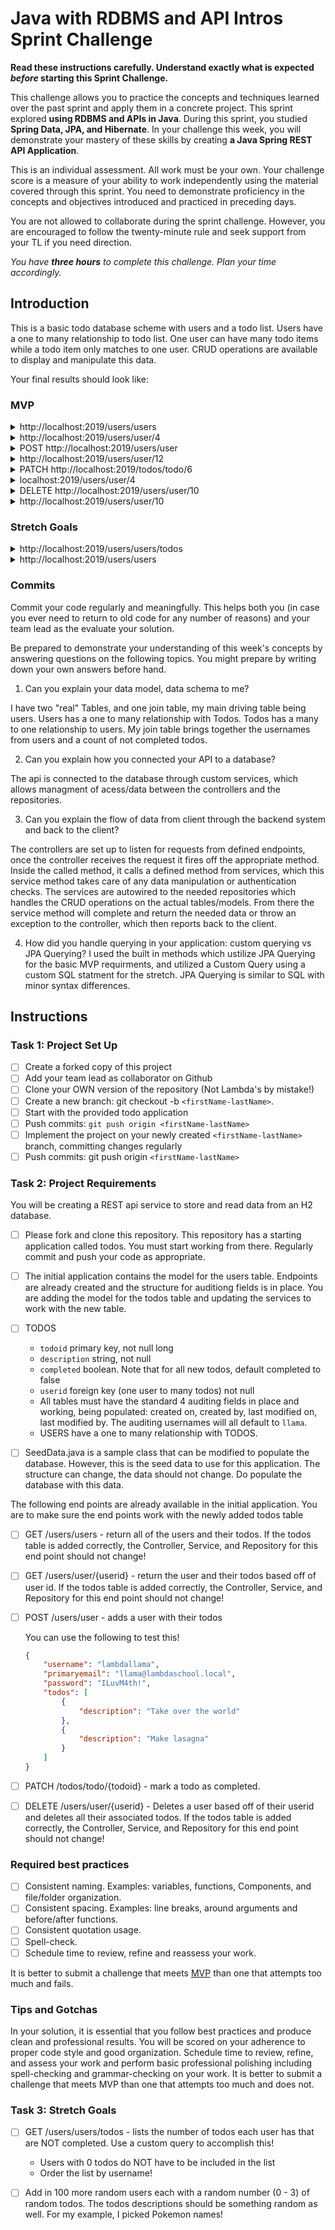 # Java with RDBMS and API Intros Sprint Challenge

**Read these instructions carefully. Understand exactly what is expected _before_ starting this Sprint Challenge.**

This challenge allows you to practice the concepts and techniques learned over the past sprint and apply them in a concrete project. This sprint explored **using RDBMS and APIs in Java**. During this sprint, you studied **Spring Data, JPA, and Hibernate**. In your challenge this week, you will demonstrate your mastery of these skills by creating **a Java Spring REST API Application**.

This is an individual assessment. All work must be your own. Your challenge score is a measure of your ability to work independently using the material covered through this sprint. You need to demonstrate proficiency in the concepts and objectives introduced and practiced in preceding days.

You are not allowed to collaborate during the sprint challenge. However, you are encouraged to follow the twenty-minute rule and seek support from your TL if you need direction.

_You have **three hours** to complete this challenge. Plan your time accordingly._

## Introduction

This is a basic todo database scheme with users and a todo list. Users have a one to many relationship to todo list. One user can have many todo items while a todo item only matches to one user. CRUD operations are available to display and manipulate this data.

Your final results should look like:

### MVP

<details>
<summary>http://localhost:2019/users/users</summary>

```JSON
[
    {
        "userid": 1,
        "username": "admin",
        "primaryemail": "admin@lambdaschool.local",
        "todos": [
            {
                "todoid": 2,
                "description": "Give Joe access rights",
                "completed": false
            },
            {
                "todoid": 3,
                "description": "Change the color of the home page",
                "completed": false
            }
        ]
    },
    {
        "userid": 4,
        "username": "cinnamon",
        "primaryemail": "cinnamon@lambdaschool.local",
        "todos": [
            {
                "todoid": 5,
                "description": "Take a nap",
                "completed": false
            },
            {
                "todoid": 6,
                "description": "Rearrange my hutch",
                "completed": false
            },
            {
                "todoid": 7,
                "description": "Groom my fur",
                "completed": false
            }
        ]
    },
    {
        "userid": 8,
        "username": "barnbarn",
        "primaryemail": "barnbarn@lambdaschool.local",
        "todos": [
            {
                "todoid": 9,
                "description": "Rearrange my hutch",
                "completed": false
            }
        ]
    },
    {
        "userid": 10,
        "username": "puttat",
        "primaryemail": "puttat@school.lambda",
        "todos": []
    },
    {
        "userid": 11,
        "username": "misskitty",
        "primaryemail": "misskitty@school.lambda",
        "todos": []
    }
]
```

</details>

<details>
<summary>http://localhost:2019/users/user/4</summary>

```JSON
{
    "userid": 4,
    "username": "cinnamon",
    "primaryemail": "cinnamon@lambdaschool.local",
    "todos": [
        {
            "todoid": 5,
            "description": "Take a nap",
            "completed": false
        },
        {
            "todoid": 6,
            "description": "Rearrange my hutch",
            "completed": false
        },
        {
            "todoid": 7,
            "description": "Groom my fur",
            "completed": false
        }
    ]
}
```

</details>

<details>
<summary>POST http://localhost:2019/users/user</summary>

DATA

```JSON
  {
      "username": "lambdallama",
      "primaryemail": "llama@lambdaschool.local",
      "password": "ILuvM4th!",
      "todos": [
          {
              "description": "Take over the world"
          },
          {
              "description": "Make lasagna"
          }
      ]
  }
```

OUTPUT

```TEXT
Status OK
http://localhost:2019/users/user/12
```

</details>

<details>
<summary>http://localhost:2019/users/user/12</summary>

```JSON
{
    "userid": 12,
    "username": "lambdallama",
    "primaryemail": "llama@lambdaschool.local",
    "todos": [
        {
            "todoid": 13,
            "description": "Take over the world",
            "completed": false
        },
        {
            "todoid": 14,
            "description": "Make lasagna",
            "completed": false
        }
    ]
}
```

</details>

<details>
<summary>PATCH http://localhost:2019/todos/todo/6</summary>

OUTPUT

```TEXT
STATUS OK
```

</details>

<details>
<summary>localhost:2019/users/user/4</summary>

```JSON
{
    "userid": 4,
    "username": "cinnamon",
    "primaryemail": "cinnamon@lambdaschool.local",
    "todos": [
        {
            "todoid": 5,
            "description": "Take a nap",
            "completed": false
        },
        {
            "todoid": 6,
            "description": "Rearrange my hutch",
            "completed": true
        },
        {
            "todoid": 7,
            "description": "Groom my fur",
            "completed": false
        }
    ]
}
```

</details>

<details>
<summary>DELETE http://localhost:2019/users/user/10</summary>

OUTPUT

```TEXT
STATUS OK
```

</details>

<details>
<summary>http://localhost:2019/users/user/10</summary>

```JSON
{
    "timestamp": "2020-07-14 14:55:38",
    "status": 500,
    "error": "Internal Server Error",
    "message": "User id 10 not found!",
    "trace": "javax.persistence.EntityNotFoundException: User id 10 not found!\n\tat com.lambdaschool.todos.services.UserServiceImpl.lambda$findUserById$0(UserServiceImpl.java:37)\n\tat java.base/java.util.Optional.orElseThrow(Optional.java:401)\n\tat com.lambdaschool.todos.services.UserServiceImpl.findUserById(UserServiceImpl.java:37)\n\tat com.lambdaschool.todos.services.UserServiceImpl$$FastClassBySpringCGLIB$$3b13ff41.invoke(<generated>)\n\tat org.springframework.cglib.proxy.MethodProxy.invoke(MethodProxy.java:218)\n\tat org.springframework.aop.framework.CglibAopProxy$CglibMethodInvocation.invokeJoinpoint(CglibAopProxy.java:769)\n\tat org.springframework.aop.framework.ReflectiveMethodInvocation.proceed(ReflectiveMethodInvocation.java:163)\n\tat org.springframework.aop.framework.CglibAopProxy$CglibMethodInvocation.proceed(CglibAopProxy.java:747)\n\tat org.springframework.transaction.interceptor.TransactionAspectSupport.invokeWithinTransaction(TransactionAspectSupport.java:366)\n\tat org.springframework.transaction.interceptor.TransactionInterceptor.invoke(TransactionInterceptor.java:99)\n\tat org.springframework.aop.framework.ReflectiveMethodInvocation.proceed(ReflectiveMethodInvocation.java:186)\n\tat org.springframework.aop.framework.CglibAopProxy$CglibMethodInvocation.proceed(CglibAopProxy.java:747)\n\tat org.springframework.aop.framework.CglibAopProxy$DynamicAdvisedInterceptor.intercept(CglibAopProxy.java:689)\n\tat com.lambdaschool.todos.services.UserServiceImpl$$EnhancerBySpringCGLIB$$d1e3f76f.findUserById(<generated>)\n\tat com.lambdaschool.todos.controllers.UserController.getUserById(UserController.java:61)\n\tat java.base/jdk.internal.reflect.NativeMethodAccessorImpl.invoke0(Native Method)\n\tat java.base/jdk.internal.reflect.NativeMethodAccessorImpl.invoke(NativeMethodAccessorImpl.java:62)\n\tat java.base/jdk.internal.reflect.DelegatingMethodAccessorImpl.invoke(DelegatingMethodAccessorImpl.java:43)\n\tat java.base/java.lang.reflect.Method.invoke(Method.java:564)\n\tat org.springframework.web.method.support.InvocableHandlerMethod.doInvoke(InvocableHandlerMethod.java:190)\n\tat org.springframework.web.method.support.InvocableHandlerMethod.invokeForRequest(InvocableHandlerMethod.java:138)\n\tat org.springframework.web.servlet.mvc.method.annotation.ServletInvocableHandlerMethod.invokeAndHandle(ServletInvocableHandlerMethod.java:106)\n\tat org.springframework.web.servlet.mvc.method.annotation.RequestMappingHandlerAdapter.invokeHandlerMethod(RequestMappingHandlerAdapter.java:879)\n\tat org.springframework.web.servlet.mvc.method.annotation.RequestMappingHandlerAdapter.handleInternal(RequestMappingHandlerAdapter.java:793)\n\tat org.springframework.web.servlet.mvc.method.AbstractHandlerMethodAdapter.handle(AbstractHandlerMethodAdapter.java:87)\n\tat org.springframework.web.servlet.DispatcherServlet.doDispatch(DispatcherServlet.java:1040)\n\tat org.springframework.web.servlet.DispatcherServlet.doService(DispatcherServlet.java:943)\n\tat org.springframework.web.servlet.FrameworkServlet.processRequest(FrameworkServlet.java:1006)\n\tat org.springframework.web.servlet.FrameworkServlet.doGet(FrameworkServlet.java:898)\n\tat javax.servlet.http.HttpServlet.service(HttpServlet.java:634)\n\tat org.springframework.web.servlet.FrameworkServlet.service(FrameworkServlet.java:883)\n\tat javax.servlet.http.HttpServlet.service(HttpServlet.java:741)\n\tat org.apache.catalina.core.ApplicationFilterChain.internalDoFilter(ApplicationFilterChain.java:231)\n\tat org.apache.catalina.core.ApplicationFilterChain.doFilter(ApplicationFilterChain.java:166)\n\tat org.apache.tomcat.websocket.server.WsFilter.doFilter(WsFilter.java:53)\n\tat org.apache.catalina.core.ApplicationFilterChain.internalDoFilter(ApplicationFilterChain.java:193)\n\tat org.apache.catalina.core.ApplicationFilterChain.doFilter(ApplicationFilterChain.java:166)\n\tat org.springframework.web.filter.RequestContextFilter.doFilterInternal(RequestContextFilter.java:100)\n\tat org.springframework.web.filter.OncePerRequestFilter.doFilter(OncePerRequestFilter.java:119)\n\tat org.apache.catalina.core.ApplicationFilterChain.internalDoFilter(ApplicationFilterChain.java:193)\n\tat org.apache.catalina.core.ApplicationFilterChain.doFilter(ApplicationFilterChain.java:166)\n\tat org.springframework.web.filter.FormContentFilter.doFilterInternal(FormContentFilter.java:93)\n\tat org.springframework.web.filter.OncePerRequestFilter.doFilter(OncePerRequestFilter.java:119)\n\tat org.apache.catalina.core.ApplicationFilterChain.internalDoFilter(ApplicationFilterChain.java:193)\n\tat org.apache.catalina.core.ApplicationFilterChain.doFilter(ApplicationFilterChain.java:166)\n\tat org.springframework.web.filter.CharacterEncodingFilter.doFilterInternal(CharacterEncodingFilter.java:201)\n\tat org.springframework.web.filter.OncePerRequestFilter.doFilter(OncePerRequestFilter.java:119)\n\tat org.apache.catalina.core.ApplicationFilterChain.internalDoFilter(ApplicationFilterChain.java:193)\n\tat org.apache.catalina.core.ApplicationFilterChain.doFilter(ApplicationFilterChain.java:166)\n\tat org.apache.catalina.core.StandardWrapperValve.invoke(StandardWrapperValve.java:202)\n\tat org.apache.catalina.core.StandardContextValve.invoke(StandardContextValve.java:96)\n\tat org.apache.catalina.authenticator.AuthenticatorBase.invoke(AuthenticatorBase.java:541)\n\tat org.apache.catalina.core.StandardHostValve.invoke(StandardHostValve.java:139)\n\tat org.apache.catalina.valves.ErrorReportValve.invoke(ErrorReportValve.java:92)\n\tat org.apache.catalina.core.StandardEngineValve.invoke(StandardEngineValve.java:74)\n\tat org.apache.catalina.connector.CoyoteAdapter.service(CoyoteAdapter.java:343)\n\tat org.apache.coyote.http11.Http11Processor.service(Http11Processor.java:367)\n\tat org.apache.coyote.AbstractProcessorLight.process(AbstractProcessorLight.java:65)\n\tat org.apache.coyote.AbstractProtocol$ConnectionHandler.process(AbstractProtocol.java:868)\n\tat org.apache.tomcat.util.net.NioEndpoint$SocketProcessor.doRun(NioEndpoint.java:1639)\n\tat org.apache.tomcat.util.net.SocketProcessorBase.run(SocketProcessorBase.java:49)\n\tat java.base/java.util.concurrent.ThreadPoolExecutor.runWorker(ThreadPoolExecutor.java:1130)\n\tat java.base/java.util.concurrent.ThreadPoolExecutor$Worker.run(ThreadPoolExecutor.java:630)\n\tat org.apache.tomcat.util.threads.TaskThread$WrappingRunnable.run(TaskThread.java:61)\n\tat java.base/java.lang.Thread.run(Thread.java:832)\n",
    "path": "/users/user/10"
}
```

</details>

### Stretch Goals

<details>
<summary>http://localhost:2019/users/users/todos</summary>

```JSON
[
    {
        "usernamerpt": "admin",
        "counttodos": 2
    },
    {
        "usernamerpt": "barnbarn",
        "counttodos": 1
    },
    {
        "usernamerpt": "cinnamon",
        "counttodos": 3
    }
]
```

</details>

<details>
<summary>http://localhost:2019/users/users</summary>

```JSON
[
    {
        "userid": 1,
        "username": "admin",
        "primaryemail": "admin@lambdaschool.local",
        "todos": [
            {
                "todoid": 2,
                "description": "Give Joe access rights",
                "completed": false
            },
            {
                "todoid": 3,
                "description": "Change the color of the home page",
                "completed": false
            }
        ]
    },
    {
        "userid": 4,
        "username": "cinnamon",
        "primaryemail": "cinnamon@lambdaschool.local",
        "todos": [
            {
                "todoid": 5,
                "description": "Take a nap",
                "completed": false
            },
            {
                "todoid": 6,
                "description": "Rearrange my hutch",
                "completed": false
            },
            {
                "todoid": 7,
                "description": "Groom my fur",
                "completed": false
            }
        ]
    },
    {
        "userid": 8,
        "username": "barnbarn",
        "primaryemail": "barnbarn@lambdaschool.local",
        "todos": [
            {
                "todoid": 9,
                "description": "Rearrange my hutch",
                "completed": false
            }
        ]
    },
    {
        "userid": 10,
        "username": "puttat",
        "primaryemail": "puttat@school.lambda",
        "todos": []
    },
    {
        "userid": 11,
        "username": "misskitty",
        "primaryemail": "misskitty@school.lambda",
        "todos": []
    },
    {
        "userid": 12,
        "username": "kyle.wunsch",
        "primaryemail": "morton.predovic@gmail.com",
        "todos": [
            {
                "todoid": 13,
                "description": "Catch Onix",
                "completed": false
            },
            {
                "todoid": 14,
                "description": "Catch Seel",
                "completed": false
            },
            {
                "todoid": 15,
                "description": "Catch Seadra",
                "completed": false
            }
        ]
    },
    {
        "userid": 16,
        "username": "wilmer.bahringer",
        "primaryemail": "kyle.stoltenberg@yahoo.com",
        "todos": [
            {
                "todoid": 17,
                "description": "Catch Rapidash",
                "completed": false
            },
            {
                "todoid": 18,
                "description": "Catch Butterfree",
                "completed": false
            },
            {
                "todoid": 19,
                "description": "Catch Muk",
                "completed": false
            }
        ]
    },
    {
        "userid": 20,
        "username": "tamala.jacobs",
        "primaryemail": "darin.sipes@yahoo.com",
        "todos": [
            {
                "todoid": 21,
                "description": "Catch Oddish",
                "completed": false
            },
            {
                "todoid": 22,
                "description": "Catch Dragonair",
                "completed": false
            },
            {
                "todoid": 23,
                "description": "Catch Weedle",
                "completed": false
            }
        ]
    },
    {
        "userid": 24,
        "username": "aaron.braun",
        "primaryemail": "helen.homenick@gmail.com",
        "todos": [
            {
                "todoid": 25,
                "description": "Catch Fearow",
                "completed": false
            }
        ]
    },
    {
        "userid": 26,
        "username": "griselda.collins",
        "primaryemail": "ramiro.bayer@hotmail.com",
        "todos": [
            {
                "todoid": 27,
                "description": "Catch Arbok",
                "completed": false
            },
            {
                "todoid": 28,
                "description": "Catch Beedrill",
                "completed": false
            },
            {
                "todoid": 29,
                "description": "Catch Pikachu",
                "completed": false
            }
        ]
    },
    {
        "userid": 30,
        "username": "javier.schulist",
        "primaryemail": "edgar.mckenzie@yahoo.com",
        "todos": [
            {
                "todoid": 31,
                "description": "Catch Porygon",
                "completed": false
            },
            {
                "todoid": 32,
                "description": "Catch Beedrill",
                "completed": false
            }
        ]
    },
    {
        "userid": 33,
        "username": "barbera.raynor",
        "primaryemail": "douglass.bartoletti@yahoo.com",
        "todos": [
            {
                "todoid": 34,
                "description": "Catch Bellsprout",
                "completed": false
            },
            {
                "todoid": 35,
                "description": "Catch Meowth",
                "completed": false
            }
        ]
    },
    {
        "userid": 36,
        "username": "rosanne.steuber",
        "primaryemail": "delinda.bergstrom@hotmail.com",
        "todos": [
            {
                "todoid": 37,
                "description": "Catch Sandslash",
                "completed": false
            }
        ]
    },
    {
        "userid": 38,
        "username": "sam.mckenzie",
        "primaryemail": "dominique.ebert@hotmail.com",
        "todos": [
            {
                "todoid": 39,
                "description": "Catch Pidgeot",
                "completed": false
            },
            {
                "todoid": 40,
                "description": "Catch Aerodactyl",
                "completed": false
            },
            {
                "todoid": 41,
                "description": "Catch Wigglytuff",
                "completed": false
            }
        ]
    },
    {
        "userid": 42,
        "username": "branda.howe",
        "primaryemail": "carolynn.murray@hotmail.com",
        "todos": [
            {
                "todoid": 43,
                "description": "Catch Kakuna",
                "completed": false
            },
            {
                "todoid": 44,
                "description": "Catch Ekans",
                "completed": false
            }
        ]
    },
    {
        "userid": 45,
        "username": "gertrud.crona",
        "primaryemail": "linwood.marquardt@yahoo.com",
        "todos": [
            {
                "todoid": 46,
                "description": "Catch Gloom",
                "completed": false
            },
            {
                "todoid": 47,
                "description": "Catch Moltres",
                "completed": false
            },
            {
                "todoid": 48,
                "description": "Catch Spearow",
                "completed": false
            }
        ]
    },
    {
        "userid": 49,
        "username": "leo.osinski",
        "primaryemail": "neely.swift@yahoo.com",
        "todos": [
            {
                "todoid": 50,
                "description": "Catch Zapdos",
                "completed": false
            },
            {
                "todoid": 51,
                "description": "Catch Charmeleon",
                "completed": false
            }
        ]
    },
    {
        "userid": 52,
        "username": "shemika.brakus",
        "primaryemail": "doug.upton@hotmail.com",
        "todos": [
            {
                "todoid": 53,
                "description": "Catch Magneton",
                "completed": false
            },
            {
                "todoid": 54,
                "description": "Catch Slowpoke",
                "completed": false
            }
        ]
    },
    {
        "userid": 55,
        "username": "sam.bins",
        "primaryemail": "hang.mante@yahoo.com",
        "todos": [
            {
                "todoid": 56,
                "description": "Catch Nidoqueen",
                "completed": false
            },
            {
                "todoid": 57,
                "description": "Catch Sandshrew",
                "completed": false
            }
        ]
    },
    {
        "userid": 58,
        "username": "kathryn.mraz",
        "primaryemail": "larue.haley@hotmail.com",
        "todos": [
            {
                "todoid": 59,
                "description": "Catch Charmander",
                "completed": false
            },
            {
                "todoid": 60,
                "description": "Catch Dodrio",
                "completed": false
            }
        ]
    },
    {
        "userid": 61,
        "username": "elias.toy",
        "primaryemail": "earnestine.schiller@yahoo.com",
        "todos": [
            {
                "todoid": 62,
                "description": "Catch Krabby",
                "completed": false
            },
            {
                "todoid": 63,
                "description": "Catch Goldeen",
                "completed": false
            }
        ]
    },
    {
        "userid": 64,
        "username": "arlie.cassin",
        "primaryemail": "yun.aufderhar@hotmail.com",
        "todos": []
    },
    {
        "userid": 65,
        "username": "ashly.schimmel",
        "primaryemail": "asa.strosin@hotmail.com",
        "todos": [
            {
                "todoid": 66,
                "description": "Catch Rattata",
                "completed": false
            }
        ]
    },
    {
        "userid": 67,
        "username": "jeannette.lubowitz",
        "primaryemail": "jarrod.koepp@yahoo.com",
        "todos": [
            {
                "todoid": 68,
                "description": "Catch Arbok",
                "completed": false
            },
            {
                "todoid": 69,
                "description": "Catch Clefairy",
                "completed": false
            }
        ]
    },
    {
        "userid": 70,
        "username": "wan.haag",
        "primaryemail": "shalonda.graham@gmail.com",
        "todos": [
            {
                "todoid": 71,
                "description": "Catch Cloyster",
                "completed": false
            },
            {
                "todoid": 72,
                "description": "Catch Kakuna",
                "completed": false
            },
            {
                "todoid": 73,
                "description": "Catch Venusaur",
                "completed": false
            }
        ]
    },
    {
        "userid": 74,
        "username": "bernardina.beahan",
        "primaryemail": "beula.hegmann@yahoo.com",
        "todos": [
            {
                "todoid": 75,
                "description": "Catch Diglett",
                "completed": false
            }
        ]
    },
    {
        "userid": 76,
        "username": "roman.maggio",
        "primaryemail": "isabelle.ryan@gmail.com",
        "todos": [
            {
                "todoid": 77,
                "description": "Catch Hypno",
                "completed": false
            }
        ]
    },
    {
        "userid": 78,
        "username": "don.parker",
        "primaryemail": "marlene.koepp@gmail.com",
        "todos": [
            {
                "todoid": 79,
                "description": "Catch Farfetch'd",
                "completed": false
            },
            {
                "todoid": 80,
                "description": "Catch Vaporeon",
                "completed": false
            },
            {
                "todoid": 81,
                "description": "Catch Lapras",
                "completed": false
            }
        ]
    },
    {
        "userid": 82,
        "username": "jesse.wunsch",
        "primaryemail": "wayne.murazik@gmail.com",
        "todos": [
            {
                "todoid": 83,
                "description": "Catch Dratini",
                "completed": false
            },
            {
                "todoid": 84,
                "description": "Catch Machop",
                "completed": false
            },
            {
                "todoid": 85,
                "description": "Catch Venonat",
                "completed": false
            }
        ]
    },
    {
        "userid": 86,
        "username": "dan.kunde",
        "primaryemail": "heike.bergnaum@hotmail.com",
        "todos": [
            {
                "todoid": 87,
                "description": "Catch Arbok",
                "completed": false
            }
        ]
    },
    {
        "userid": 88,
        "username": "casandra.legros",
        "primaryemail": "wilburn.sipes@gmail.com",
        "todos": []
    },
    {
        "userid": 89,
        "username": "yahaira.rice",
        "primaryemail": "hal.kertzmann@yahoo.com",
        "todos": []
    },
    {
        "userid": 90,
        "username": "gertrud.dickinson",
        "primaryemail": "katelin.reichel@gmail.com",
        "todos": [
            {
                "todoid": 91,
                "description": "Catch Doduo",
                "completed": false
            },
            {
                "todoid": 92,
                "description": "Catch Ninetales",
                "completed": false
            },
            {
                "todoid": 93,
                "description": "Catch Mew",
                "completed": false
            }
        ]
    },
    {
        "userid": 94,
        "username": "miles.graham",
        "primaryemail": "joesph.willms@gmail.com",
        "todos": [
            {
                "todoid": 95,
                "description": "Catch Snorlax",
                "completed": false
            }
        ]
    },
    {
        "userid": 96,
        "username": "rossana.powlowski",
        "primaryemail": "porsha.purdy@yahoo.com",
        "todos": [
            {
                "todoid": 97,
                "description": "Catch Gastly",
                "completed": false
            },
            {
                "todoid": 98,
                "description": "Catch Geodude",
                "completed": false
            }
        ]
    },
    {
        "userid": 99,
        "username": "demetrius.collins",
        "primaryemail": "kassie.waters@gmail.com",
        "todos": [
            {
                "todoid": 100,
                "description": "Catch Articuno",
                "completed": false
            }
        ]
    },
    {
        "userid": 101,
        "username": "royce.miller",
        "primaryemail": "steven.wisoky@gmail.com",
        "todos": [
            {
                "todoid": 102,
                "description": "Catch Tentacruel",
                "completed": false
            }
        ]
    },
    {
        "userid": 103,
        "username": "marlin.wisozk",
        "primaryemail": "roderick.hoppe@gmail.com",
        "todos": [
            {
                "todoid": 104,
                "description": "Catch Machoke",
                "completed": false
            }
        ]
    },
    {
        "userid": 105,
        "username": "chauncey.rolfson",
        "primaryemail": "anthony.swift@gmail.com",
        "todos": [
            {
                "todoid": 106,
                "description": "Catch Arbok",
                "completed": false
            }
        ]
    },
    {
        "userid": 107,
        "username": "kyle.steuber",
        "primaryemail": "estelle.hane@yahoo.com",
        "todos": [
            {
                "todoid": 108,
                "description": "Catch Clefairy",
                "completed": false
            }
        ]
    },
    {
        "userid": 109,
        "username": "cecile.metz",
        "primaryemail": "euna.cole@gmail.com",
        "todos": []
    },
    {
        "userid": 110,
        "username": "lonny.parker",
        "primaryemail": "madie.maggio@gmail.com",
        "todos": [
            {
                "todoid": 111,
                "description": "Catch Seaking",
                "completed": false
            },
            {
                "todoid": 112,
                "description": "Catch Flareon",
                "completed": false
            }
        ]
    },
    {
        "userid": 113,
        "username": "myles.cronin",
        "primaryemail": "annelle.treutel@gmail.com",
        "todos": [
            {
                "todoid": 114,
                "description": "Catch Kadabra",
                "completed": false
            }
        ]
    },
    {
        "userid": 115,
        "username": "guy.koepp",
        "primaryemail": "merle.kassulke@hotmail.com",
        "todos": []
    },
    {
        "userid": 116,
        "username": "malcolm.mueller",
        "primaryemail": "norbert.abernathy@hotmail.com",
        "todos": [
            {
                "todoid": 117,
                "description": "Catch Pinsir",
                "completed": false
            },
            {
                "todoid": 118,
                "description": "Catch Gyarados",
                "completed": false
            },
            {
                "todoid": 119,
                "description": "Catch Snorlax",
                "completed": false
            }
        ]
    },
    {
        "userid": 120,
        "username": "darrell.kirlin",
        "primaryemail": "dirk.trantow@yahoo.com",
        "todos": [
            {
                "todoid": 121,
                "description": "Catch Spearow",
                "completed": false
            }
        ]
    },
    {
        "userid": 122,
        "username": "carter.sawayn",
        "primaryemail": "loni.williamson@hotmail.com",
        "todos": [
            {
                "todoid": 123,
                "description": "Catch Machop",
                "completed": false
            },
            {
                "todoid": 124,
                "description": "Catch Raichu",
                "completed": false
            },
            {
                "todoid": 125,
                "description": "Catch Clefable",
                "completed": false
            }
        ]
    },
    {
        "userid": 126,
        "username": "tana.mueller",
        "primaryemail": "laurel.denesik@yahoo.com",
        "todos": [
            {
                "todoid": 127,
                "description": "Catch Cloyster",
                "completed": false
            },
            {
                "todoid": 128,
                "description": "Catch Grimer",
                "completed": false
            },
            {
                "todoid": 129,
                "description": "Catch Rhydon",
                "completed": false
            }
        ]
    },
    {
        "userid": 130,
        "username": "lula.zulauf",
        "primaryemail": "claris.schroeder@gmail.com",
        "todos": [
            {
                "todoid": 131,
                "description": "Catch Beedrill",
                "completed": false
            },
            {
                "todoid": 132,
                "description": "Catch Venusaur",
                "completed": false
            }
        ]
    },
    {
        "userid": 133,
        "username": "jordan.champlin",
        "primaryemail": "phoebe.hahn@gmail.com",
        "todos": [
            {
                "todoid": 134,
                "description": "Catch Goldeen",
                "completed": false
            },
            {
                "todoid": 135,
                "description": "Catch Sandshrew",
                "completed": false
            },
            {
                "todoid": 136,
                "description": "Catch Articuno",
                "completed": false
            }
        ]
    },
    {
        "userid": 137,
        "username": "man.bernier",
        "primaryemail": "brant.howell@hotmail.com",
        "todos": []
    },
    {
        "userid": 138,
        "username": "phillip.spinka",
        "primaryemail": "caren.heaney@gmail.com",
        "todos": [
            {
                "todoid": 139,
                "description": "Catch Weezing",
                "completed": false
            }
        ]
    },
    {
        "userid": 140,
        "username": "trinidad.pollich",
        "primaryemail": "osvaldo.kuhlman@gmail.com",
        "todos": []
    },
    {
        "userid": 141,
        "username": "jessi.schimmel",
        "primaryemail": "sandra.watsica@yahoo.com",
        "todos": [
            {
                "todoid": 142,
                "description": "Catch Arbok",
                "completed": false
            },
            {
                "todoid": 143,
                "description": "Catch Abra",
                "completed": false
            }
        ]
    },
    {
        "userid": 144,
        "username": "cary.rodriguez",
        "primaryemail": "carolyne.crona@hotmail.com",
        "todos": [
            {
                "todoid": 145,
                "description": "Catch Charmander",
                "completed": false
            },
            {
                "todoid": 146,
                "description": "Catch Tauros",
                "completed": false
            }
        ]
    },
    {
        "userid": 147,
        "username": "daren.cassin",
        "primaryemail": "tamica.pfeffer@hotmail.com",
        "todos": [
            {
                "todoid": 148,
                "description": "Catch Exeggcute",
                "completed": false
            }
        ]
    },
    {
        "userid": 149,
        "username": "sparkle.fritsch",
        "primaryemail": "patricia.goldner@yahoo.com",
        "todos": []
    },
    {
        "userid": 150,
        "username": "marianela.borer",
        "primaryemail": "hilma.rogahn@gmail.com",
        "todos": [
            {
                "todoid": 151,
                "description": "Catch Slowbro",
                "completed": false
            },
            {
                "todoid": 152,
                "description": "Catch Alakazam",
                "completed": false
            },
            {
                "todoid": 153,
                "description": "Catch Mewtwo",
                "completed": false
            }
        ]
    },
    {
        "userid": 154,
        "username": "tod.murazik",
        "primaryemail": "benita.pouros@yahoo.com",
        "todos": []
    },
    {
        "userid": 155,
        "username": "laci.price",
        "primaryemail": "rowena.ohara@gmail.com",
        "todos": [
            {
                "todoid": 156,
                "description": "Catch Meowth",
                "completed": false
            }
        ]
    },
    {
        "userid": 157,
        "username": "zenia.wehner",
        "primaryemail": "guy.aufderhar@hotmail.com",
        "todos": [
            {
                "todoid": 158,
                "description": "Catch Onix",
                "completed": false
            },
            {
                "todoid": 159,
                "description": "Catch Lapras",
                "completed": false
            },
            {
                "todoid": 160,
                "description": "Catch Slowpoke",
                "completed": false
            }
        ]
    },
    {
        "userid": 161,
        "username": "jacques.wolff",
        "primaryemail": "carlena.stracke@hotmail.com",
        "todos": []
    },
    {
        "userid": 162,
        "username": "jerry.rau",
        "primaryemail": "yael.aufderhar@yahoo.com",
        "todos": [
            {
                "todoid": 163,
                "description": "Catch Metapod",
                "completed": false
            },
            {
                "todoid": 164,
                "description": "Catch Gloom",
                "completed": false
            },
            {
                "todoid": 165,
                "description": "Catch Nidorino",
                "completed": false
            }
        ]
    },
    {
        "userid": 166,
        "username": "thaddeus.wolf",
        "primaryemail": "ashlie.boyle@yahoo.com",
        "todos": [
            {
                "todoid": 167,
                "description": "Catch Gastly",
                "completed": false
            },
            {
                "todoid": 168,
                "description": "Catch Wigglytuff",
                "completed": false
            }
        ]
    },
    {
        "userid": 169,
        "username": "reyes.rogahn",
        "primaryemail": "elliott.gutmann@gmail.com",
        "todos": [
            {
                "todoid": 170,
                "description": "Catch Ditto",
                "completed": false
            },
            {
                "todoid": 171,
                "description": "Catch Paras",
                "completed": false
            },
            {
                "todoid": 172,
                "description": "Catch Butterfree",
                "completed": false
            }
        ]
    },
    {
        "userid": 173,
        "username": "sandi.dooley",
        "primaryemail": "maire.hagenes@gmail.com",
        "todos": [
            {
                "todoid": 174,
                "description": "Catch Scyther",
                "completed": false
            }
        ]
    },
    {
        "userid": 175,
        "username": "dillon.langworth",
        "primaryemail": "genny.quitzon@gmail.com",
        "todos": []
    },
    {
        "userid": 176,
        "username": "melonie.crooks",
        "primaryemail": "eileen.blanda@yahoo.com",
        "todos": [
            {
                "todoid": 177,
                "description": "Catch Kadabra",
                "completed": false
            },
            {
                "todoid": 178,
                "description": "Catch Poliwrath",
                "completed": false
            }
        ]
    },
    {
        "userid": 179,
        "username": "hiroko.west",
        "primaryemail": "jimmie.runolfsdottir@gmail.com",
        "todos": [
            {
                "todoid": 180,
                "description": "Catch Paras",
                "completed": false
            }
        ]
    },
    {
        "userid": 181,
        "username": "juana.dickinson",
        "primaryemail": "tequila.rau@yahoo.com",
        "todos": []
    },
    {
        "userid": 182,
        "username": "winston.bergstrom",
        "primaryemail": "winfred.dubuque@hotmail.com",
        "todos": [
            {
                "todoid": 183,
                "description": "Catch Rattata",
                "completed": false
            },
            {
                "todoid": 184,
                "description": "Catch Primeape",
                "completed": false
            }
        ]
    },
    {
        "userid": 185,
        "username": "frankie.heaney",
        "primaryemail": "ollie.stiedemann@hotmail.com",
        "todos": [
            {
                "todoid": 186,
                "description": "Catch Snorlax",
                "completed": false
            }
        ]
    },
    {
        "userid": 187,
        "username": "scott.pagac",
        "primaryemail": "kimberley.runolfsdottir@hotmail.com",
        "todos": [
            {
                "todoid": 188,
                "description": "Catch Dugtrio",
                "completed": false
            },
            {
                "todoid": 189,
                "description": "Catch Zubat",
                "completed": false
            }
        ]
    },
    {
        "userid": 190,
        "username": "angelo.hayes",
        "primaryemail": "venetta.thompson@hotmail.com",
        "todos": []
    },
    {
        "userid": 191,
        "username": "andrew.green",
        "primaryemail": "chong.macgyver@hotmail.com",
        "todos": [
            {
                "todoid": 192,
                "description": "Catch Clefable",
                "completed": false
            }
        ]
    },
    {
        "userid": 193,
        "username": "tamekia.cummerata",
        "primaryemail": "madelyn.lemke@yahoo.com",
        "todos": []
    },
    {
        "userid": 194,
        "username": "benny.strosin",
        "primaryemail": "kandace.thompson@yahoo.com",
        "todos": []
    },
    {
        "userid": 195,
        "username": "nu.kohler",
        "primaryemail": "bettye.rath@hotmail.com",
        "todos": []
    },
    {
        "userid": 196,
        "username": "shirley.gislason",
        "primaryemail": "herschel.purdy@gmail.com",
        "todos": [
            {
                "todoid": 197,
                "description": "Catch Pidgeot",
                "completed": false
            },
            {
                "todoid": 198,
                "description": "Catch Growlithe",
                "completed": false
            }
        ]
    },
    {
        "userid": 199,
        "username": "ashanti.okon",
        "primaryemail": "burton.runolfsson@hotmail.com",
        "todos": []
    },
    {
        "userid": 200,
        "username": "janie.lang",
        "primaryemail": "jaime.koelpin@yahoo.com",
        "todos": [
            {
                "todoid": 201,
                "description": "Catch Seel",
                "completed": false
            },
            {
                "todoid": 202,
                "description": "Catch Gyarados",
                "completed": false
            }
        ]
    },
    {
        "userid": 203,
        "username": "audie.larkin",
        "primaryemail": "toshiko.upton@hotmail.com",
        "todos": [
            {
                "todoid": 204,
                "description": "Catch Exeggutor",
                "completed": false
            }
        ]
    },
    {
        "userid": 205,
        "username": "james.graham",
        "primaryemail": "lovie.rosenbaum@gmail.com",
        "todos": [
            {
                "todoid": 206,
                "description": "Catch Pidgey",
                "completed": false
            },
            {
                "todoid": 207,
                "description": "Catch Seaking",
                "completed": false
            }
        ]
    },
    {
        "userid": 208,
        "username": "virgil.cassin",
        "primaryemail": "jeramy.bogan@hotmail.com",
        "todos": []
    },
    {
        "userid": 209,
        "username": "lilliana.hauck",
        "primaryemail": "windy.purdy@gmail.com",
        "todos": [
            {
                "todoid": 210,
                "description": "Catch Kingler",
                "completed": false
            },
            {
                "todoid": 211,
                "description": "Catch Golbat",
                "completed": false
            }
        ]
    },
    {
        "userid": 212,
        "username": "dori.lockman",
        "primaryemail": "roland.franecki@yahoo.com",
        "todos": [
            {
                "todoid": 213,
                "description": "Catch Clefable",
                "completed": false
            },
            {
                "todoid": 214,
                "description": "Catch Vileplume",
                "completed": false
            },
            {
                "todoid": 215,
                "description": "Catch Paras",
                "completed": false
            }
        ]
    },
    {
        "userid": 216,
        "username": "elmer.hermann",
        "primaryemail": "sybil.klein@yahoo.com",
        "todos": []
    },
    {
        "userid": 217,
        "username": "ana.ondricka",
        "primaryemail": "liliana.gutkowski@gmail.com",
        "todos": [
            {
                "todoid": 218,
                "description": "Catch Vaporeon",
                "completed": false
            }
        ]
    },
    {
        "userid": 219,
        "username": "adrianna.rice",
        "primaryemail": "charla.wintheiser@hotmail.com",
        "todos": []
    },
    {
        "userid": 220,
        "username": "lyndsey.kirlin",
        "primaryemail": "jama.cassin@gmail.com",
        "todos": [
            {
                "todoid": 221,
                "description": "Catch Scyther",
                "completed": false
            }
        ]
    },
    {
        "userid": 222,
        "username": "norbert.gerhold",
        "primaryemail": "krystyna.fahey@yahoo.com",
        "todos": [
            {
                "todoid": 223,
                "description": "Catch Golem",
                "completed": false
            }
        ]
    },
    {
        "userid": 224,
        "username": "tanja.leffler",
        "primaryemail": "garry.ebert@yahoo.com",
        "todos": []
    },
    {
        "userid": 225,
        "username": "chae.franecki",
        "primaryemail": "marge.russel@gmail.com",
        "todos": [
            {
                "todoid": 226,
                "description": "Catch Pidgeot",
                "completed": false
            },
            {
                "todoid": 227,
                "description": "Catch Koffing",
                "completed": false
            }
        ]
    },
    {
        "userid": 228,
        "username": "oliva.block",
        "primaryemail": "lou.hammes@gmail.com",
        "todos": [
            {
                "todoid": 229,
                "description": "Catch Venusaur",
                "completed": false
            },
            {
                "todoid": 230,
                "description": "Catch Wartortle",
                "completed": false
            }
        ]
    },
    {
        "userid": 231,
        "username": "malik.okeefe",
        "primaryemail": "emerson.walter@hotmail.com",
        "todos": [
            {
                "todoid": 232,
                "description": "Catch Venomoth",
                "completed": false
            },
            {
                "todoid": 233,
                "description": "Catch Eevee",
                "completed": false
            }
        ]
    },
    {
        "userid": 234,
        "username": "warner.kautzer",
        "primaryemail": "freeman.moore@gmail.com",
        "todos": [
            {
                "todoid": 235,
                "description": "Catch Primeape",
                "completed": false
            },
            {
                "todoid": 236,
                "description": "Catch Poliwag",
                "completed": false
            },
            {
                "todoid": 237,
                "description": "Catch Zubat",
                "completed": false
            }
        ]
    },
    {
        "userid": 238,
        "username": "jarod.wunsch",
        "primaryemail": "ettie.dubuque@yahoo.com",
        "todos": []
    },
    {
        "userid": 239,
        "username": "darron.schimmel",
        "primaryemail": "rasheeda.schoen@gmail.com",
        "todos": [
            {
                "todoid": 240,
                "description": "Catch Aerodactyl",
                "completed": false
            },
            {
                "todoid": 241,
                "description": "Catch Articuno",
                "completed": false
            },
            {
                "todoid": 242,
                "description": "Catch Dugtrio",
                "completed": false
            }
        ]
    },
    {
        "userid": 243,
        "username": "debbra.rowe",
        "primaryemail": "gayla.howe@hotmail.com",
        "todos": [
            {
                "todoid": 244,
                "description": "Catch Charmeleon",
                "completed": false
            },
            {
                "todoid": 245,
                "description": "Catch Tangela",
                "completed": false
            }
        ]
    },
    {
        "userid": 246,
        "username": "phil.fadel",
        "primaryemail": "michal.jaskolski@yahoo.com",
        "todos": [
            {
                "todoid": 247,
                "description": "Catch Arbok",
                "completed": false
            },
            {
                "todoid": 248,
                "description": "Catch Dragonite",
                "completed": false
            },
            {
                "todoid": 249,
                "description": "Catch Vileplume",
                "completed": false
            }
        ]
    },
    {
        "userid": 250,
        "username": "joline.dibbert",
        "primaryemail": "wilbur.gottlieb@gmail.com",
        "todos": []
    },
    {
        "userid": 251,
        "username": "reanna.schmitt",
        "primaryemail": "alex.hodkiewicz@gmail.com",
        "todos": [
            {
                "todoid": 252,
                "description": "Catch Venomoth",
                "completed": false
            }
        ]
    },
    {
        "userid": 253,
        "username": "candis.skiles",
        "primaryemail": "santiago.wolff@hotmail.com",
        "todos": []
    },
    {
        "userid": 254,
        "username": "russell.harris",
        "primaryemail": "kiersten.dickinson@gmail.com",
        "todos": []
    },
    {
        "userid": 255,
        "username": "sammy.kozey",
        "primaryemail": "nicholas.quigley@hotmail.com",
        "todos": [
            {
                "todoid": 256,
                "description": "Catch Paras",
                "completed": false
            }
        ]
    }
]
```

</details>

### Commits

Commit your code regularly and meaningfully. This helps both you (in case you ever need to return to old code for any number of reasons) and your team lead as the evaluate your solution.

Be prepared to demonstrate your understanding of this week's concepts by answering questions on the following topics. You might prepare by writing down your own answers before hand.

1. Can you explain your data model, data schema to me?

I have two "real" Tables, and one join table, my main driving table being users. Users has a one to many relationship with Todos.
Todos has a many to one relationship to users. My join table brings together the usernames from users and a count of not completed todos.

2. Can you explain how you connected your API to a database?

The api is connected to the database through custom services, which allows managment of acess/data between the controllers and the repositories. 

3. Can you explain the flow of data from client through the backend system and back to the client?

The controllers are set up to listen for requests from defined endpoints, once the controller receives the request it fires
off the appropriate method. Inside the called method, it calls a defined method from services, which this service method 
takes care of any data manipulation or authentication checks. The services are autowired to the needed repositories which 
handles the CRUD operations on the actual tables/models. From there the service method will complete and return the needed data or throw
an exception to the controller, which then reports back to the client. 

4. How did you handle querying in your application: custom querying vs JPA Querying?
I used the built in methods which ustilize JPA Querying for the basic MVP requirments, and utilized a Custom Query using a custom SQL statment for the stretch.
JPA Querying is similar to SQL with minor syntax differences.

## Instructions

### Task 1: Project Set Up

- [ ] Create a forked copy of this project
- [ ] Add your team lead as collaborator on Github
- [ ] Clone your OWN version of the repository (Not Lambda's by mistake!)
- [ ] Create a new branch: git checkout -b `<firstName-lastName>`.
- [ ] Start with the provided todo application
- [ ] Push commits: `git push origin <firstName-lastName>`
- [ ] Implement the project on your newly created `<firstName-lastName>` branch, committing changes regularly
- [ ] Push commits: git push origin `<firstName-lastName>`

### Task 2: Project Requirements

You will be creating a REST api service to store and read data from an H2 database.

- [ ] Please fork and clone this repository. This repository has a starting application called todos. You must start working from there. Regularly commit and push your code as appropriate.

- [ ] The initial application contains the model for the users table. Endpoints are already created and the structure for auditiong fields is in place. You are adding the model for the todos table and updating the services to work with the new table.

- [ ] TODOS
  - `todoid` primary key, not null long
  - `description` string, not null
  - `completed` boolean. Note that for all new todos, default completed to false
  - `userid` foreign key (one user to many todos) not null
  - All tables must have the standard 4 auditing fields in place and working, being populated: created on, created by, last modified on, last modified by. The auditing usernames will all default to `llama`.
  - USERS have a one to many relationship with TODOS.

- [ ] SeedData.java is a sample class that can be modified to populate the database. However, this is the seed data to use for this application. The structure can change, the data should not change. Do populate the database with this data.

The following end points are already available in the initial application. You are to make sure the end points work with the newly added todos table

- [ ] GET /users/users - return all of the users and their todos. If the todos table is added correctly, the Controller, Service, and Repository for this end point should not change!

- [ ] GET /users/user/{userid} - return the user and their todos based off of user id. If the todos table is added correctly, the Controller, Service, and Repository for this end point should not change!

- [ ] POST /users/user - adds a user with their todos

  You can use the following to test this!

  ```JSON
  {
      "username": "lambdallama",
      "primaryemail": "llama@lambdaschool.local",
      "password": "ILuvM4th!",
      "todos": [
          {
              "description": "Take over the world"
          },
          {
              "description": "Make lasagna"
          }
      ]
  }
  ```

- [ ] PATCH /todos/todo/{todoid} - mark a todo as completed.

- [ ] DELETE /users/user/{userid} - Deletes a user based off of their userid and deletes all their associated todos. If the todos table is added correctly, the Controller, Service, and Repository for this end point should not change!

### Required best practices

- [ ] Consistent naming. Examples: variables, functions, Components, and file/folder organization.
- [ ] Consistent spacing. Examples: line breaks, around arguments and before/after functions.
- [ ] Consistent quotation usage.
- [ ] Spell-check.
- [ ] Schedule time to review, refine and reassess your work.

It is better to submit a challenge that meets [MVP](https://en.wikipedia.org/wiki/Minimum_viable_product) than one that attempts too much and fails.

### Tips and Gotchas

In your solution, it is essential that you follow best practices and produce clean and professional results. You will be scored on your adherence to proper code style and good organization. Schedule time to review, refine, and assess your work and perform basic professional polishing including spell-checking and grammar-checking on your work. It is better to submit a challenge that meets MVP than one that attempts too much and does not.

### Task 3: Stretch Goals

- [ ] GET /users/users/todos - lists the number of todos each user has that are NOT completed. Use a custom query to accomplish this!
  - Users with 0 todos do NOT have to be included in the list
  - Order the list by username!
  
- [ ] Add in 100 more random users each with a random number (0 - 3) of random todos. The todos descriptions should be something random as well. For my example, I picked Pokemon names!
